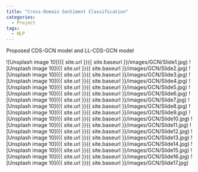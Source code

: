 ```yaml
---
title: "Cross-Domain Sentiment Classification"
categories:
  - Project
tags:
  - NLP
---
```


<p>
Proposed CDS-GCN model and LL-CDS-GCN model 
</p>

[//]: # ()
[//]: # ()
[//]: # (This theme supports **link posts**, made famous by John Gruber. To use, just add `link:https://www.kaggle.com/c/covid19houstondatathon/overview` to the post's YAML front matter and you're done.)

[//]: # ()
[//]: # (> And this is how a quote looks.)


![Unsplash image 10]({{ site.url }}{{ site.baseurl }}/images/GCN/Slide1.jpg)
![Unsplash image 10]({{ site.url }}{{ site.baseurl }}/images/GCN/Slide2.jpg)
![Unsplash image 10]({{ site.url }}{{ site.baseurl }}/images/GCN/Slide3.jpg)
![Unsplash image 10]({{ site.url }}{{ site.baseurl }}/images/GCN/Slide4.jpg)
![Unsplash image 10]({{ site.url }}{{ site.baseurl }}/images/GCN/Slide5.jpg)
![Unsplash image 10]({{ site.url }}{{ site.baseurl }}/images/GCN/Slide6.jpg)
![Unsplash image 10]({{ site.url }}{{ site.baseurl }}/images/GCN/Slide7.jpg)
![Unsplash image 10]({{ site.url }}{{ site.baseurl }}/images/GCN/Slide8.jpg)
![Unsplash image 10]({{ site.url }}{{ site.baseurl }}/images/GCN/Slide9.jpg)
![Unsplash image 10]({{ site.url }}{{ site.baseurl }}/images/GCN/Slide10.jpg)
![Unsplash image 10]({{ site.url }}{{ site.baseurl }}/images/GCN/Slide11.jpg)
![Unsplash image 10]({{ site.url }}{{ site.baseurl }}/images/GCN/Slide12.jpg)
![Unsplash image 10]({{ site.url }}{{ site.baseurl }}/images/GCN/Slide13.jpg)
![Unsplash image 10]({{ site.url }}{{ site.baseurl }}/images/GCN/Slide14.jpg)
![Unsplash image 10]({{ site.url }}{{ site.baseurl }}/images/GCN/Slide15.jpg)
![Unsplash image 10]({{ site.url }}{{ site.baseurl }}/images/GCN/Slide16.jpg)
![Unsplash image 10]({{ site.url }}{{ site.baseurl }}/images/GCN/Slide17.jpg)
